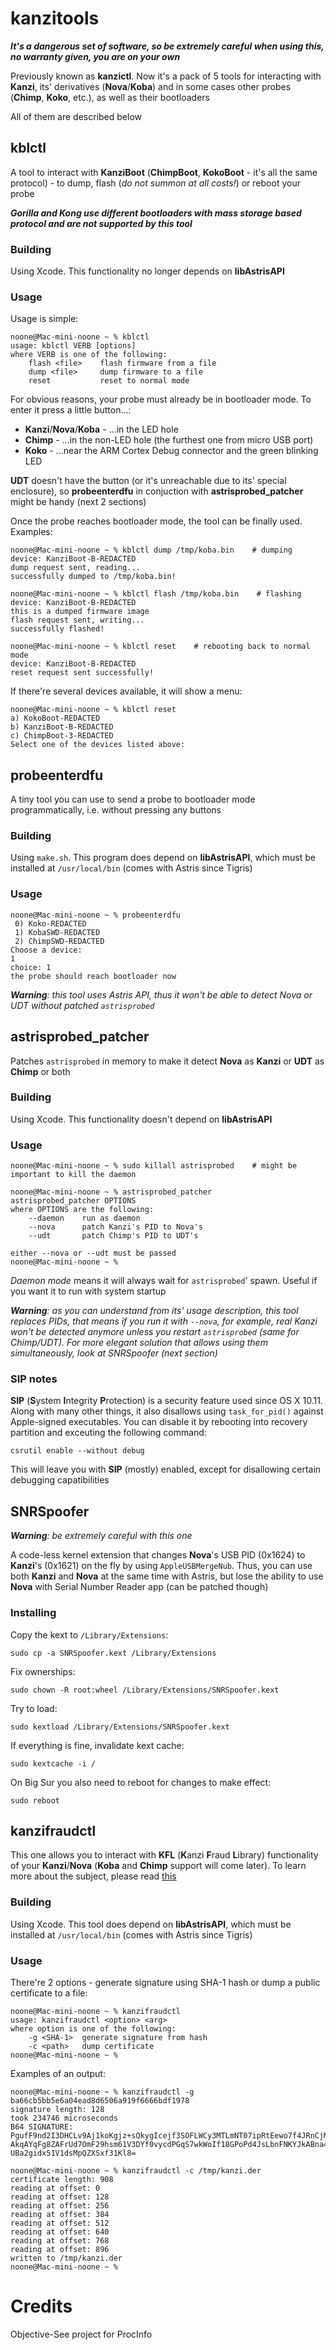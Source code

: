 # kanzitools

***It's a dangerous set of software, so be extremely careful when using this, no warranty given, you are on your own***

Previously known as **kanzictl**. Now it's a pack of 5 tools for interacting with **Kanzi**, its' derivatives (**Nova**/**Koba**) and in some cases other probes (**Chimp**, **Koko**, etc.), as well as their bootloaders

All of them are described below


## kblctl

A tool to interact with **KanziBoot** (**ChimpBoot**, **KokoBoot** - it's all the same protocol) - to dump, flash (*do not summon at all costs!*) or reboot your probe

***Gorilla and Kong use different bootloaders with mass storage based protocol and are not supported by this tool***

### Building

Using Xcode. This functionality no longer depends on **libAstrisAPI**

### Usage

Usage is simple:

```
noone@Mac-mini-noone ~ % kblctl     
usage: kblctl VERB [options]
where VERB is one of the following:
	flash <file>	flash firmware from a file
	dump <file>		dump firmware to a file
	reset			reset to normal mode
```

For obvious reasons, your probe must already be in bootloader mode. To enter it press a little button...:

* **Kanzi**/**Nova**/**Koba** - ...in the LED hole
* **Chimp** - ...in the non-LED hole (the furthest one from micro USB port)
* **Koko** - ...near the ARM Cortex Debug connector and the green blinking LED

**UDT** doesn't have the button (or it's unreachable due to its' special enclosure), so **probeenterdfu** in conjuction with **astrisprobed_patcher** might be handy (next 2 sections)

Once the probe reaches bootloader mode, the tool can be finally used. Examples:

```
noone@Mac-mini-noone ~ % kblctl dump /tmp/koba.bin    # dumping
device: KanziBoot-B-REDACTED
dump request sent, reading...
successfully dumped to /tmp/koba.bin!

noone@Mac-mini-noone ~ % kblctl flash /tmp/koba.bin    # flashing
device: KanziBoot-B-REDACTED
this is a dumped firmware image
flash request sent, writing...
successfully flashed!

noone@Mac-mini-noone ~ % kblctl reset    # rebooting back to normal mode             
device: KanziBoot-B-REDACTED
reset request sent successfully!
```

If there're several devices available, it will show a menu:

```
noone@Mac-mini-noone ~ % kblctl reset              
a) KokoBoot-REDACTED
b) KanziBoot-B-REDACTED
c) ChimpBoot-3-REDACTED
Select one of the devices listed above: 
```

## probeenterdfu

A tiny tool you can use to send a probe to bootloader mode programmatically, i.e. without pressing any buttons

### Building

Using `make.sh`. This program does depend on **libAstrisAPI**, which must be installed at `/usr/local/bin` (comes with Astris since Tigris)

### Usage

```
noone@Mac-mini-noone ~ % probeenterdfu
 0) Koko-REDACTED
 1) KobaSWD-REDACTED
 2) ChimpSWD-REDACTED
Choose a device: 
1
choice: 1
the probe should reach bootloader now
```

***Warning**: this tool uses Astris API, thus it won't be able to detect Nova or UDT without patched `astrisprobed`*

## astrisprobed_patcher

Patches `astrisprobed` in memory to make it detect **Nova** as **Kanzi** or **UDT** as **Chimp** or both

### Building

Using Xcode. This functionality doesn't depend on **libAstrisAPI**

### Usage

```
noone@Mac-mini-noone ~ % sudo killall astrisprobed    # might be important to kill the daemon

noone@Mac-mini-noone ~ % astrisprobed_patcher
astrisprobed_patcher OPTIONS
where OPTIONS are the following:
	--daemon	run as daemon
	--nova		patch Kanzi's PID to Nova's
	--udt		patch Chimp's PID to UDT's

either --nova or --udt must be passed
noone@Mac-mini-noone ~ % 
```

*Daemon mode* means it will always wait for `astrisprobed`' spawn. Useful if you want it to run with system startup

***Warning**: as you can understand from its' usage description, this tool replaces PIDs, that means if you run it with `--nova`, for example, real Kanzi won't be detected anymore unless you restart `astrisprobed` (same for Chimp/UDT). For more elegant solution that allows using them simultaneously, look at SNRSpoofer (next section)*

### SIP notes

**SIP** (**S**ystem **I**ntegrity **P**rotection) is a security feature used since OS X 10.11. Along with many other things, it also disallows using `task_for_pid()` against Apple-signed executables. You can disable it by rebooting into recovery partition and exceuting the following command:

```
csrutil enable --without debug
```

This will leave you with **SIP** (mostly) enabled, except for disallowing certain debugging capatibilities

## SNRSpoofer

***Warning**: be extremely careful with this one*

A code-less kernel extension that changes **Nova**'s USB PID (0x1624) to **Kanzi**'s (0x1621) on the fly by using `AppleUSBMergeNub`. Thus, you can use both **Kanzi** and **Nova** at the same time with Astris, but lose the ability to use **Nova** with Serial Number Reader app (can be patched though)

### Installing

Copy the kext to `/Library/Extensions`:

```
sudo cp -a SNRSpoofer.kext /Library/Extensions
```

Fix ownerships:

```
sudo chown -R root:wheel /Library/Extensions/SNRSpoofer.kext
```

Try to load:

```
sudo kextload /Library/Extensions/SNRSpoofer.kext
```

If everything is fine, invalidate kext cache:

```
sudo kextcache -i /
```

On Big Sur you also need to reboot for changes to make effect:

```
sudo reboot
```


## kanzifraudctl

This one allows you to interact with **KFL** (**K**anzi **F**raud **L**ibrary) functionality of your **Kanzi**/**Nova** (**Koba** and **Chimp** support will come later). To learn more about the subject, please read [this](https://nyansatan.github.io/lightning-snr/)

### Building

Using Xcode. This tool does depend on **libAstrisAPI**, which must be installed at `/usr/local/bin` (comes with Astris since Tigris) 

### Usage

There're 2 options - generate signature using SHA-1 hash or dump a public certificate to a file:

```
noone@Mac-mini-noone ~ % kanzifraudctl
usage: kanzifraudctl <option> <arg>
where option is one of the following:
	-g <SHA-1>	generate signature from hash
	-c <path>	dump certificate
noone@Mac-mini-noone ~ %
```

Examples of an output:

```
noone@Mac-mini-noone ~ % kanzifraudctl -g ba66cb5bb5e6a04ead8d6506a919f6666bdf1978
signature length: 128
took 234746 microseconds
B64 SIGNATURE:
PgufF9nd2I3DHCLv9Aj1koKgjz+sQkygIcejf3SOFLWCy3MTLmNT07ipRtEewo7f4JRnCjMD
AkqAYqFg8ZAFrUd7OmF29hsm61V3DYf0vycdPGqS7wkWoIf18GPoPd4JsLbnFNKYJkABna4b
UBa2gidx51V1dsMpQZXSxf31Kl8=

noone@Mac-mini-noone ~ % kanzifraudctl -c /tmp/kanzi.der
certificate length: 908
reading at offset: 0
reading at offset: 128
reading at offset: 256
reading at offset: 384
reading at offset: 512
reading at offset: 640
reading at offset: 768
reading at offset: 896
written to /tmp/kanzi.der
noone@Mac-mini-noone ~ %
```

# Credits

Objective-See project for ProcInfo
